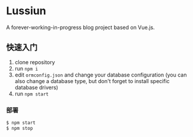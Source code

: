# Lussiun

A forever-working-in-progress blog project based on Vue.js.

## 快速入门

1. clone repository 
2. run `npm i`
3. edit `ormconfig.json` and change your database configuration (you can also change a database type, but don't forget to install specific database drivers)
4. run `npm start`

### 部署

```bash
$ npm start
$ npm stop
```
